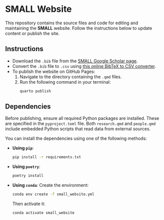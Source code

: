# SMALL Website

This repository contains the source files and code for editing and maintaining the **SMALL** website. Follow the instructions below to update content or publish the site.

## Instructions

- Download the `.bib` file from the [SMALL Google Scholar page](https://scholar.google.com/citations?user=MGrbI2UAAAAJ&hl=pt-BR).
- Convert the `.bib` file to `.csv` using [this online BibTeX to CSV converter](https://www.bibtex.com/c/bibtex-to-csv-converter/).
- To publish the website on GitHub Pages:
  1. Navigate to the directory containing the `.qmd` files.
  2. Run the following command in your terminal:
     ```bash
     quarto publish
     ```

## Dependencies

Before publishing, ensure all required Python packages are installed. These are specified in the `pyproject.toml` file. Both `research.qmd` and `people.qmd` include embedded Python scripts that read data from external sources.

You can install the dependencies using one of the following methods:
- **Using `pip`**:
  ```bash
  pip install -r requirements.txt
  ```
- **Using `poetry`**:
  ```bash
  poetry install
  ```
- **Using `conda`**:
  Create the environment:
  ```bash
  conda env create -f small_website.yml
  ```
  Then activate it:
  ```bash
  conda activate small_website
  ```
